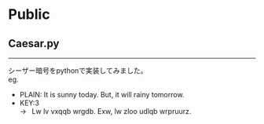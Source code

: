 # Public
## Caesar.py
***
シーザー暗号をpythonで実装してみました。  
eg.
- PLAIN: It is sunny today. But, it will rainy tomorrow.  
- KEY:3  
&rarr;&ensp; Lw lv vxqqb wrgdb. Exw, lw zloo udlqb wrpruurz.
